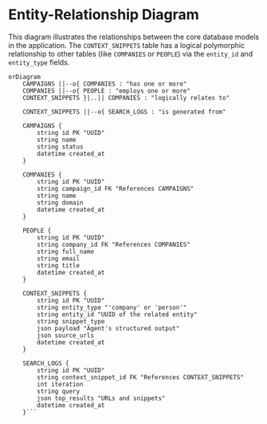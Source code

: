 # Entity-Relationship Diagram

This diagram illustrates the relationships between the core database models in the application. The `CONTEXT_SNIPPETS` table has a logical polymorphic relationship to other tables (like `COMPANIES` or `PEOPLE`) via the `entity_id` and `entity_type` fields.

````mermaid
erDiagram
    CAMPAIGNS ||--o{ COMPANIES : "has one or more"
    COMPANIES ||--o{ PEOPLE : "employs one or more"
    CONTEXT_SNIPPETS }|..|| COMPANIES : "logically relates to"

    CONTEXT_SNIPPETS ||--o{ SEARCH_LOGS : "is generated from"

    CAMPAIGNS {
        string id PK "UUID"
        string name
        string status
        datetime created_at
    }

    COMPANIES {
        string id PK "UUID"
        string campaign_id FK "References CAMPAIGNS"
        string name
        string domain
        datetime created_at
    }

    PEOPLE {
        string id PK "UUID"
        string company_id FK "References COMPANIES"
        string full_name
        string email
        string title
        datetime created_at
    }

    CONTEXT_SNIPPETS {
        string id PK "UUID"
        string entity_type "'company' or 'person'"
        string entity_id "UUID of the related entity"
        string snippet_type
        json payload "Agent's structured output"
        json source_urls
        datetime created_at
    }

    SEARCH_LOGS {
        string id PK "UUID"
        string context_snippet_id FK "References CONTEXT_SNIPPETS"
        int iteration
        string query
        json top_results "URLs and snippets"
        datetime created_at
    }```
````
